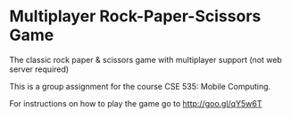 Multiplayer Rock-Paper-Scissors Game
====================================

The classic rock paper &amp; scissors game with multiplayer support (not web server required)

This is a group assignment for the course CSE 535: Mobile Computing.

For instructions on how to play the game go to http://goo.gl/qY5w6T
